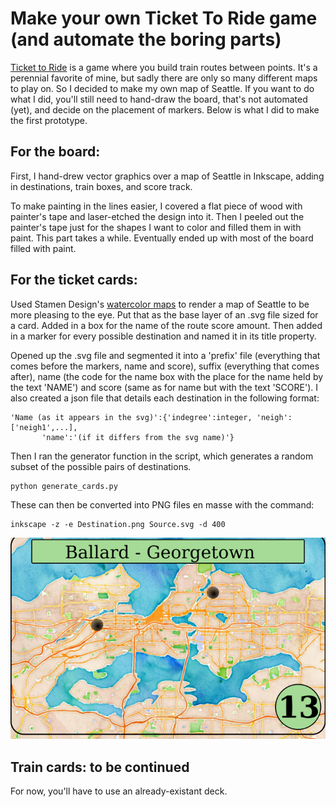 # Make your own Ticket To Ride game (and automate the boring parts)
[Ticket to Ride](https://www.daysofwonder.com/tickettoride/en/usa) is a game where you build train routes between points. It's a perennial favorite of mine, but sadly there are only so many different maps to play on. So I decided to make my own map of Seattle. If you want to do what I did, you'll still need to hand-draw the board, that's not automated (yet), and decide on the placement of markers. Below is what I did to make the first prototype.

## For the board:
First, I hand-drew vector graphics over a map of Seattle in Inkscape, adding in destinations, train boxes, and score track.

To make painting in the lines easier, I covered a flat piece of wood with painter's tape and laser-etched the design into it. Then I peeled out the painter's tape just for the shapes I want to color and filled them in with paint. This part takes a while. Eventually ended up with most of the board filled with paint.

## For the ticket cards:
Used Stamen Design's [watercolor maps](http://maps.stamen.com/#watercolor/) to render a map of Seattle to be more pleasing to the eye. Put that as the base layer of an .svg file sized for a card. Added in a box for the name of the route score amount. Then added in a marker for every possible destination and named it in its title property.

Opened up the .svg file and segmented it into a 'prefix' file (everything that comes before the markers, name and score), suffix (everything that comes after), name (the code for the name box with the place for the name held by the text 'NAME') and score (same as for name but with the text 'SCORE'). I also created a json file that details each destination in the following format:

    'Name (as it appears in the svg)':{'indegree':integer, 'neigh':['neigh1',...],
           'name':'(if it differs from the svg name)'}

Then I ran the generator function in the script, which generates a random subset of the possible pairs of destinations. 

    python generate_cards.py

These can then be converted into PNG files en masse with the command:

    inkscape -z -e Destination.png Source.svg -d 400

![Ballard-Georgetown](Ballard-Georgetown.png)

## Train cards: to be continued
For now, you'll have to use an already-existant deck.
